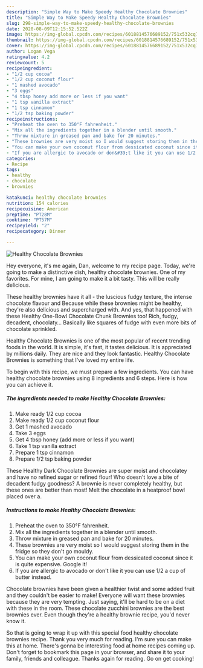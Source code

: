 ```yaml
---
description: "Simple Way to Make Speedy Healthy Chocolate Brownies"
title: "Simple Way to Make Speedy Healthy Chocolate Brownies"
slug: 298-simple-way-to-make-speedy-healthy-chocolate-brownies
date: 2020-08-09T12:15:52.522Z
image: https://img-global.cpcdn.com/recipes/6018814576689152/751x532cq70/healthy-chocolate-brownies-recipe-main-photo.jpg
thumbnail: https://img-global.cpcdn.com/recipes/6018814576689152/751x532cq70/healthy-chocolate-brownies-recipe-main-photo.jpg
cover: https://img-global.cpcdn.com/recipes/6018814576689152/751x532cq70/healthy-chocolate-brownies-recipe-main-photo.jpg
author: Logan Vega
ratingvalue: 4.2
reviewcount: 5
recipeingredient:
- "1/2 cup cocoa"
- "1/2 cup coconut flour"
- "1 mashed avocado"
- "3 eggs"
- "4 tbsp honey add more or less if you want"
- "1 tsp vanilla extract"
- "1 tsp cinnamon"
- "1/2 tsp baking powder"
recipeinstructions:
- "Preheat the oven to 350°F fahrenheit."
- "Mix all the ingredients together in a blender until smooth."
- "Throw mixture in greased pan and bake for 20 minutes."
- "These brownies are very moist so I would suggest storing them in the fridge so they don&#39;t go mouldy."
- "You can make your own coconut flour from dessicated coconut since it is quite expensive. Google it!"
- "If you are allergic to avocado or don&#39;t like it you can use 1/2 a cup of butter instead."
categories:
- Recipe
tags:
- healthy
- chocolate
- brownies

katakunci: healthy chocolate brownies 
nutrition: 154 calories
recipecuisine: American
preptime: "PT28M"
cooktime: "PT57M"
recipeyield: "2"
recipecategory: Dinner

---
```



![Healthy Chocolate Brownies](https://img-global.cpcdn.com/recipes/6018814576689152/751x532cq70/healthy-chocolate-brownies-recipe-main-photo.jpg)

Hey everyone, it's me again, Dan, welcome to my recipe page. Today, we're going to make a distinctive dish, healthy chocolate brownies. One of my favorites. For mine, I am going to make it a bit tasty. This will be really delicious.

These healthy brownies have it all - the luscious fudgy texture, the intense chocolate flavour and Because while these brownies might be healthy, they&#39;re also delicious and supercharged with. And yes, that happened with these Healthy One-Bowl Chocolate Chunk Brownies too! Rich, fudgy, decadent, chocolaty… Basically like squares of fudge with even more bits of chocolate sprinkled.

Healthy Chocolate Brownies is one of the most popular of recent trending foods in the world. It is simple, it's fast, it tastes delicious. It is appreciated by millions daily. They are nice and they look fantastic. Healthy Chocolate Brownies is something that I've loved my entire life.


To begin with this recipe, we must prepare a few ingredients. You can have healthy chocolate brownies using 8 ingredients and 6 steps. Here is how you can achieve it.

##### The ingredients needed to make Healthy Chocolate Brownies:

1. Make ready 1/2 cup cocoa
1. Make ready 1/2 cup coconut flour
1. Get 1 mashed avocado
1. Take 3 eggs
1. Get 4 tbsp honey (add more or less if you want)
1. Take 1 tsp vanilla extract
1. Prepare 1 tsp cinnamon
1. Prepare 1/2 tsp baking powder


These Healthy Dark Chocolate Brownies are super moist and chocolatey and have no refined sugar or refined flour! Who doesn&#39;t love a bite of decadent fudgy goodness? A brownie is never completely healthy, but these ones are better than most! Melt the chocolate in a heatproof bowl placed over a. 

##### Instructions to make Healthy Chocolate Brownies:

1. Preheat the oven to 350°F fahrenheit.
1. Mix all the ingredients together in a blender until smooth.
1. Throw mixture in greased pan and bake for 20 minutes.
1. These brownies are very moist so I would suggest storing them in the fridge so they don&#39;t go mouldy.
1. You can make your own coconut flour from dessicated coconut since it is quite expensive. Google it!
1. If you are allergic to avocado or don&#39;t like it you can use 1/2 a cup of butter instead.


Chocolate brownies have been given a healthier twist and some added fruit and they couldn&#39;t be easier to make! Everyone will want these brownies because they are very tempting. Just saying, it&#39;ll be hard to be on a diet with these in the room. These chocolate zucchini brownies are the best brownies ever. Even though they&#39;re a healthy brownie recipe, you&#39;d never know it. 

So that is going to wrap it up with this special food healthy chocolate brownies recipe. Thank you very much for reading. I'm sure you can make this at home. There's gonna be interesting food at home recipes coming up. Don't forget to bookmark this page in your browser, and share it to your family, friends and colleague. Thanks again for reading. Go on get cooking!

